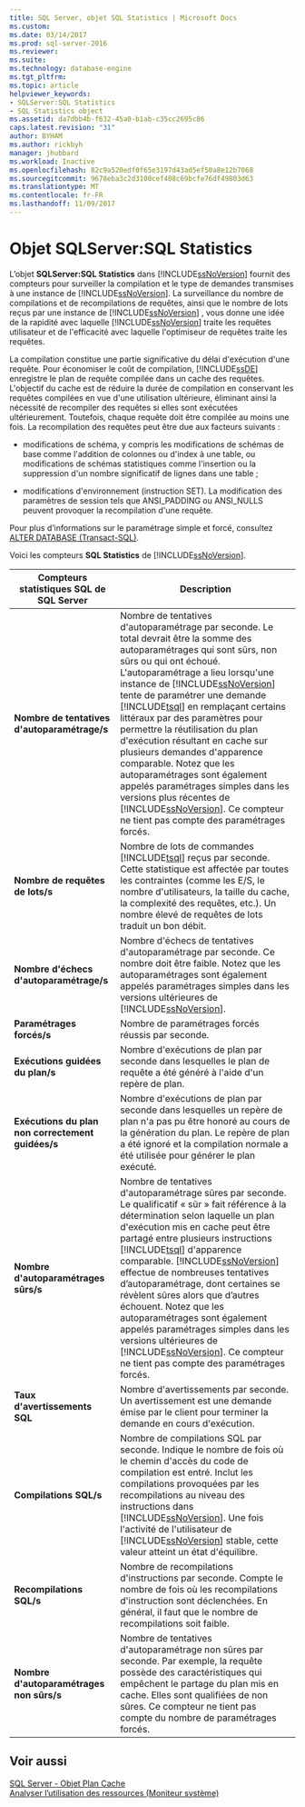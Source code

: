 ```yaml
---
title: SQL Server, objet SQL Statistics | Microsoft Docs
ms.custom: 
ms.date: 03/14/2017
ms.prod: sql-server-2016
ms.reviewer: 
ms.suite: 
ms.technology: database-engine
ms.tgt_pltfrm: 
ms.topic: article
helpviewer_keywords:
- SQLServer:SQL Statistics
- SQL Statistics object
ms.assetid: da7dbb4b-f632-45a0-b1ab-c35cc2695c86
caps.latest.revision: "31"
author: BYHAM
ms.author: rickbyh
manager: jhubbard
ms.workload: Inactive
ms.openlocfilehash: 82c9a520edf0f65e3197d43ad5ef50a8e12b7068
ms.sourcegitcommit: 9678eba3c2d3100cef408c69bcfe76df49803d63
ms.translationtype: MT
ms.contentlocale: fr-FR
ms.lasthandoff: 11/09/2017
---
```

# <a name="sql-server-sql-statistics-object"></a>Objet SQLServer:SQL Statistics
  L’objet **SQLServer:SQL Statistics** dans [!INCLUDE[ssNoVersion](../../includes/ssnoversion-md.md)] fournit des compteurs pour surveiller la compilation et le type de demandes transmises à une instance de [!INCLUDE[ssNoVersion](../../includes/ssnoversion-md.md)]. La surveillance du nombre de compilations et de recompilations de requêtes, ainsi que le nombre de lots reçus par une instance de [!INCLUDE[ssNoVersion](../../includes/ssnoversion-md.md)] , vous donne une idée de la rapidité avec laquelle [!INCLUDE[ssNoVersion](../../includes/ssnoversion-md.md)] traite les requêtes utilisateur et de l'efficacité avec laquelle l'optimiseur de requêtes traite les requêtes.  
  
 La compilation constitue une partie significative du délai d'exécution d'une requête. Pour économiser le coût de compilation, [!INCLUDE[ssDE](../../includes/ssde-md.md)] enregistre le plan de requête compilée dans un cache des requêtes. L'objectif du cache est de réduire la durée de compilation en conservant les requêtes compilées en vue d'une utilisation ultérieure, éliminant ainsi la nécessité de recompiler des requêtes si elles sont exécutées ultérieurement. Toutefois, chaque requête doit être compilée au moins une fois. La recompilation des requêtes peut être due aux facteurs suivants :  
  
-   modifications de schéma, y compris les modifications de schémas de base comme l'addition de colonnes ou d'index à une table, ou modifications de schémas statistiques comme l'insertion ou la suppression d'un nombre significatif de lignes dans une table ;  
  
-   modifications d'environnement (instruction SET). La modification des paramètres de session tels que ANSI_PADDING ou ANSI_NULLS peuvent provoquer la recompilation d'une requête.  
  
 Pour plus d’informations sur le paramétrage simple et forcé, consultez [ALTER DATABASE &#40;Transact-SQL&#41;](../../t-sql/statements/alter-database-transact-sql.md).  
  
 Voici les compteurs **SQL Statistics** de [!INCLUDE[ssNoVersion](../../includes/ssnoversion-md.md)].  
  
|Compteurs statistiques SQL de SQL Server|Description|  
|----------------------------------------|-----------------|  
|**Nombre de tentatives d'autoparamétrage/s**|Nombre de tentatives d'autoparamétrage par seconde. Le total devrait être la somme des autoparamétrages qui sont sûrs, non sûrs ou qui ont échoué. L'autoparamétrage a lieu lorsqu'une instance de [!INCLUDE[ssNoVersion](../../includes/ssnoversion-md.md)] tente de paramétrer une demande [!INCLUDE[tsql](../../includes/tsql-md.md)] en remplaçant certains littéraux par des paramètres pour permettre la réutilisation du plan d'exécution résultant en cache sur plusieurs demandes d'apparence comparable. Notez que les autoparamétrages sont également appelés paramétrages simples dans les versions plus récentes de [!INCLUDE[ssNoVersion](../../includes/ssnoversion-md.md)]. Ce compteur ne tient pas compte des paramétrages forcés.|  
|**Nombre de requêtes de lots/s**|Nombre de lots de commandes [!INCLUDE[tsql](../../includes/tsql-md.md)] reçus par seconde. Cette statistique est affectée par toutes les contraintes (comme les E/S, le nombre d'utilisateurs, la taille du cache, la complexité des requêtes, etc.). Un nombre élevé de requêtes de lots traduit un bon débit.|  
|**Nombre d'échecs d'autoparamétrage/s**|Nombre d'échecs de tentatives d'autoparamétrage par seconde. Ce nombre doit être faible. Notez que les autoparamétrages sont également appelés paramétrages simples dans les versions ultérieures de [!INCLUDE[ssNoVersion](../../includes/ssnoversion-md.md)].|  
|**Paramétrages forcés/s**|Nombre de paramétrages forcés réussis par seconde.|  
|**Exécutions guidées du plan/s**|Nombre d'exécutions de plan par seconde dans lesquelles le plan de requête a été généré à l'aide d'un repère de plan.|  
|**Exécutions du plan non correctement guidées/s**|Nombre d'exécutions de plan par seconde dans lesquelles un repère de plan n'a pas pu être honoré au cours de la génération du plan. Le repère de plan a été ignoré et la compilation normale a été utilisée pour générer le plan exécuté.|  
|**Nombre d'autoparamétrages sûrs/s**|Nombre de tentatives d'autoparamétrage sûres par seconde. Le qualificatif « sûr » fait référence à la détermination selon laquelle un plan d'exécution mis en cache peut être partagé entre plusieurs instructions [!INCLUDE[tsql](../../includes/tsql-md.md)] d'apparence comparable. [!INCLUDE[ssNoVersion](../../includes/ssnoversion-md.md)] effectue de nombreuses tentatives d’autoparamétrage, dont certaines se révèlent sûres alors que d’autres échouent. Notez que les autoparamétrages sont également appelés paramétrages simples dans les versions ultérieures de [!INCLUDE[ssNoVersion](../../includes/ssnoversion-md.md)]. Ce compteur ne tient pas compte des paramétrages forcés.|  
|**Taux d'avertissements SQL**|Nombre d'avertissements par seconde. Un avertissement est une demande émise par le client pour terminer la demande en cours d'exécution.|  
|**Compilations SQL/s**|Nombre de compilations SQL par seconde. Indique le nombre de fois où le chemin d'accès du code de compilation est entré. Inclut les compilations provoquées par les recompilations au niveau des instructions dans [!INCLUDE[ssNoVersion](../../includes/ssnoversion-md.md)]. Une fois l'activité de l'utilisateur de [!INCLUDE[ssNoVersion](../../includes/ssnoversion-md.md)] stable, cette valeur atteint un état d'équilibre.|  
|**Recompilations SQL/s**|Nombre de recompilations d'instructions par seconde. Compte le nombre de fois où les recompilations d'instruction sont déclenchées. En général, il faut que le nombre de recompilations soit faible.|  
|**Nombre d'autoparamétrages non sûrs/s**|Nombre de tentatives d'autoparamétrage non sûres par seconde. Par exemple, la requête possède des caractéristiques qui empêchent le partage du plan mis en cache. Elles sont qualifiées de non sûres. Ce compteur ne tient pas compte du nombre de paramétrages forcés.|  
  
## <a name="see-also"></a>Voir aussi  
 [SQL Server - Objet Plan Cache](../../relational-databases/performance-monitor/sql-server-plan-cache-object.md)   
 [Analyser l’utilisation des ressources &#40;Moniteur système&#41;](../../relational-databases/performance-monitor/monitor-resource-usage-system-monitor.md)  
  
  
